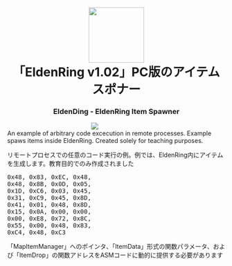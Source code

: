 <h1 align="center">
  <img style="height: 128px; width: auto" src="https://github.com/s0t7x/EldenDing/blob/master/icon.ico?raw=true" /><br/>
  「EldenRing v1.02」PC版のアイテムスポナー
</h1>
<h3 align="center">EldenDing - EldenRing Item Spawner</h3>

<div align="center" style="width:80%">
<img src="https://github.com/s0t7x/EldenDing/blob/master/eldenDingDemo.gif?raw=true" />
</div>
An example of arbitrary code excecution in remote processes. Example spaws items inside EldenRing. Created solely for teaching purposes.

リモートプロセスでの任意のコード実行の例。例では、EldenRing内にアイテムを生成します。教育目的でのみ作成されました

<pre>
0x48, 0x83, 0xEC, 0x48,
0x48, 0x8B, 0x0D, 0x05, 
0x1D, 0xC6, 0x03, 0x45,
0x31, 0xC9, 0x45, 0x8D, 
0x41, 0x01, 0x48, 0x8D,
0x15, 0x0A, 0x00, 0x00,
0x00, 0xE8, 0x72, 0x8C, 
0x55, 0x00, 0x48, 0x83, 
0xC4, 0x48, 0xC3
</pre>

「MapItemManager」へのポインタ、「ItemData」形式の関数パラメータ、および「ItemDrop」の関数アドレスをASMコードに動的に提供する必要があります
